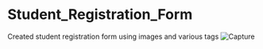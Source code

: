 # Student_Registration_Form
Created student registration form using images and various tags
![Capture](https://user-images.githubusercontent.com/91747307/152398340-fcba0965-494d-4771-9d57-98086059824a.JPG)
